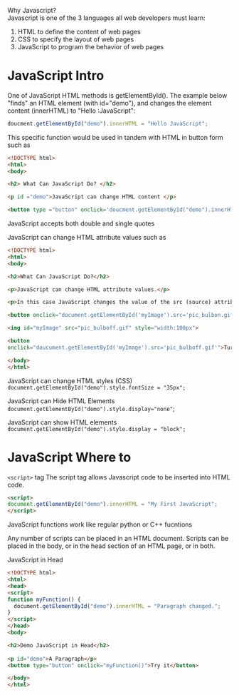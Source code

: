 Why Javascript?<br> Javascript is one of the 3 languages all web developers must learn:
1. HTML to define the content of web pages
2. CSS to specify the layout of web pages
3. JavaScript to program the behavior of web pages

# JavaScript Intro

One of JavaScript HTML methods is getElementById(). The example below "finds"  an HTML element (with id="demo"), and changes the element content (innerHTML) to "Hello :JavaScript":
```JavaScript
doucment.getElementById("demo").innerHTML = "Hello JavaScript";
```

This specific function would be used in tandem with HTML in button form such as 
```html
<!DOCTYPE html>
<html>
<body>

<h2> What Can JavaScript Do? </h2>

<p id ="demo">JavaScript can change HTML content </p>

<button type ="button" onclick='doucment.getElementById("demo").innerHTML = "Hello JavaScript!"'>Click me!</button>
```
JavaScript accepts both double and single quotes

JavaScript can change HTML attribute values such as 
```html
<!DOCTYPE html>
<html>
<body>

<h2>What Can JavaScript Do?</h2>

<p>JavaScript can change HTML attribute values.</p>

<p>In this case JavaScript changes the value of the src (source) attribute of an image.</p>

<button onclick="document.getElementById('myImage').src='pic_bulbon.gif'">Turn on the light</button>

<img id="myImage" src="pic_bulboff.gif" style="width:100px">

<button
onclick="doucument.getElementById('myImage').src='pic_bulboff.gif'">Turn off the light </button>

</body>
</html>
```

JavaScript can change HTML styles (CSS)
`document.getElementById("demo").style.fontSize = "35px";`

JavaScript can Hide HTML Elements
`document.getElementById("demo").style.display="none"`;

JavaScript can show HTML elements
`document.getElementById("demo").style.display = "block";`

# JavaScript Where to

`<script>` tag
The script tag allows Javascript code to be inserted into HTML code.
```HTML
<script>
document.getElementById("demo").innerHTML = "My First JavaScript";
</script>
```

JavaScript functions work like regular python or C++ fucntions

Any number of scripts can be placed in an HTML document. Scripts can be placed in the body, or in the head section of an HTML page, or in both.

JavaScript in Head
```html
<!DOCTYPE html>  
<html>  
<head>  
<script>  
function myFunction() {  
  document.getElementById("demo").innerHTML = "Paragraph changed.";  
}  
</script>  
</head>  
<body>

<h2>Demo JavaScript in Head</h2>  
  
<p id="demo">A Paragraph</p>  
<button type="button" onclick="myFunction()">Try it</button>

</body>  
</html>
```
